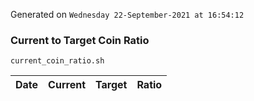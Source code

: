Generated on `Wednesday 22-September-2021 at 16:54:12`

### Current to Target Coin Ratio
`current_coin_ratio.sh`

Date|Current|Target|Ratio
---|---|---|---

